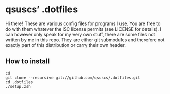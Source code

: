 # qsuscs’ .dotfiles
Hi there!  These are various config files for programs I use.  You are free to
do with them whatever the ISC license permits (see LICENSE for details).  I can
however only speak for my very own stuff, there are some files not written by
me in this repo.  They are either git submodules and therefore not exactly part
of this distribution or carry their own header.

## How to install
```
cd
git clone --recursive git://github.com/qsuscs/.dotfiles.git
cd .dotfiles
./setup.zsh
```
